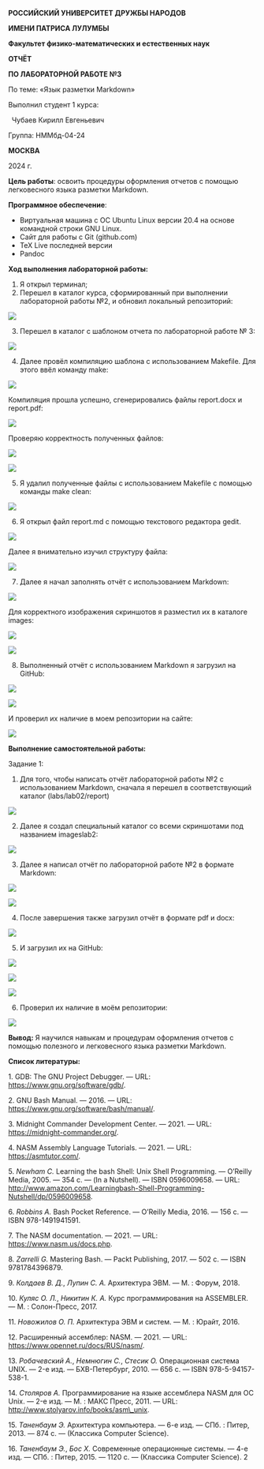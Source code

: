 ﻿**РОССИЙСКИЙ УНИВЕРСИТЕТ ДРУЖБЫ НАРОДОВ** 

**ИМЕНИ ПАТРИСА ЛУЛУМБЫ**

**Факультет физико-математических и естественных наук**





**ОТЧЁТ**

**ПО ЛАБОРАТОРНОЙ РАБОТЕ №3**

По теме: «Язык разметки Markdown»




Выполнил студент 1 курса:

` `Чубаев Кирилл Евгеньевич

Группа: НММбд-04-24



**МОСКВА**

2024 г.

**Цель работы**: освоить процедуры оформления отчетов с помощью легковесного языка разметки Markdown.

**Программное обеспечение**: 

- Виртуальная машина с ОС Ubuntu Linux версии 20.4 на основе командной строки GNU Linux.
- Cайт для работы с Git (github.com)
- TeX Live последней версии
- Pandoc

**Ход выполнения лабораторной работы:**

1) Я открыл терминал;
2) Перешел в каталог курса, сформированный при выполнении лабораторной работы №2, и обновил локальный репозиторий:

![](images/image001.png)

3) Перешел в каталог с шаблоном отчета по лабораторной работе № 3:

![](images/image003.png)

4) Далее провёл компиляцию шаблона с использованием Makefile. Для этого ввёл команду make:

![](images/image005.png)

Компиляция прошла успешно, сгенерировались файлы report.docx и report.pdf:

![](images/image007.png)

Проверяю корректность полученных файлов:

![](images/image008.png)

![](images/image010.png)

5) Я удалил полученные файлы с использованием Makefile с помощью команды make clean:

![](images/image012.png)

6) Я открыл файл report.md с помощью текстового редактора gedit.

![](images/image014.png)

Далее я внимательно изучил структуру файла:

![](images/image016.png)

7) Далее я начал заполнять отчёт с использованием Markdown:

![](images/image018.png)

Для корректного изображения скриншотов я разместил их в каталоге images:

![](images/image020.png)

![](images/image022.png)

8) Выполненный отчёт с использованием Markdown я загрузил на GitHub:

![](images/image024.png)

![](images/image026.png)

И проверил их наличие в моем репозитории на сайте:

![](images/image028.png)

**Выполнение самостоятельной работы:**

Задание 1:

1) Для того, чтобы написать отчёт лабораторной работы №2 с использованием Markdown, сначала я перешел в соответствующий каталог (labs/lab02/report)

![](images/images030.png)

2) Далее я создал специальный каталог со всеми скриншотами под названием imageslab2:

![](images/image032.png)

3) Далее я написал отчёт по лабораторной работе №2 в формате Markdown:

![](images/image034.png)

![](images/image036.png)

4) После завершения также загрузил отчёт в формате pdf и docx:

![](images/image038.png)

5) И загрузил их на GitHub:

![](images/image040.png)

![](images/image042.png)

![](images/image044.png)

6) Проверил их наличие в моём репозитории:

![](images/image046.png)

**Вывод:** Я научился навыкам и процедурам оформления отчетов с помощью полезного и легковесного языка разметки Markdown.

**Список литературы:**

1\. GDB: The GNU Project Debugger. — URL: https://www.gnu.org/software/gdb/.

2\. GNU Bash Manual. — 2016. — URL: https://www.gnu.org/software/bash/manual/.

3\. Midnight Commander Development Center. — 2021. — URL: https://midnight-commander.org/.

4\. NASM Assembly Language Tutorials. — 2021. — URL: https://asmtutor.com/.

5\. *Newham C.* Learning the bash Shell: Unix Shell Programming. — O’Reilly Media, 2005. — 354 с. — (In a Nutshell). — ISBN 0596009658. — URL: http://www.amazon.com/Learningbash-Shell-Programming-Nutshell/dp/0596009658.

6\. *Robbins A.* Bash Pocket Reference. — O’Reilly Media, 2016. — 156 с. — ISBN 978-1491941591.

7\. The NASM documentation. — 2021. — URL: https://www.nasm.us/docs.php.

8\. *Zarrelli G.* Mastering Bash. — Packt Publishing, 2017. — 502 с. — ISBN 9781784396879.

9\. *Колдаев В. Д.*, *Лупин С. А.* Архитектура ЭВМ. — М. : Форум, 2018.

10\. *Куляс О. Л.*, *Никитин К. А.* Курс программирования на ASSEMBLER. — М. : Солон-Пресс, 2017.

11\. *Новожилов О. П.* Архитектура ЭВМ и систем. — М. : Юрайт, 2016.

12\. Расширенный ассемблер: NASM. — 2021. — URL: https://www.opennet.ru/docs/RUS/nasm/.

13\. *Робачевский А.*, *Немнюгин С.*, *Стесик О.* Операционная система UNIX. — 2-е изд. — БХВ-Петербург, 2010. — 656 с. — ISBN 978-5-94157-538-1.

14\. *Столяров А.* Программирование на языке ассемблера NASM для ОС Unix. — 2-е изд. — М. : МАКС Пресс, 2011. — URL: http://www.stolyarov.info/books/asm\_unix.

15\. *Таненбаум Э.* Архитектура компьютера. — 6-е изд. — СПб. : Питер, 2013. — 874 с. — (Классика Computer Science).

16\. *Таненбаум Э.*, *Бос Х.* Современные операционные системы. — 4-е изд. — СПб. : Питер, 2015. — 1120 с. — (Классика Computer Science).
2

